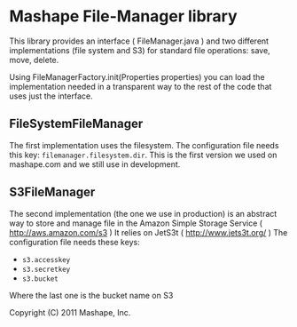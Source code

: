 Mashape File-Manager library
============================

This library provides an interface ( FileManager.java ) and two different implementations (file system and S3) for standard file operations:
save, move, delete.

Using FileManagerFactory.init(Properties properties) you can load the implementation needed in a transparent way to the rest of the code that uses just the interface.

FileSystemFileManager
---------------------
The first implementation uses the filesystem. The configuration file needs this key: `filemanager.filesystem.dir`. This is the first version we used on mashape.com and we still use in development.

S3FileManager
-------------
The second implementation (the one we use in production) is an abstract way to store and manage file in the Amazon Simple Storage Service ( http://aws.amazon.com/s3 )
It relies on JetS3t ( http://www.jets3t.org/ )
The configuration file needs these keys:

* `s3.accesskey` 
* `s3.secretkey`
* `s3.bucket` 

Where the last one is the bucket name on S3


Copyright (C) 2011 Mashape, Inc.
